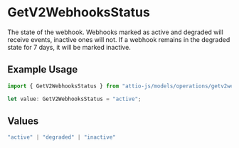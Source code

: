 # GetV2WebhooksStatus

The state of the webhook. Webhooks marked as active and degraded will receive events, inactive ones will not. If a webhook remains in the degraded state for 7 days, it will be marked inactive.

## Example Usage

```typescript
import { GetV2WebhooksStatus } from "attio-js/models/operations/getv2webhooks.js";

let value: GetV2WebhooksStatus = "active";
```

## Values

```typescript
"active" | "degraded" | "inactive"
```